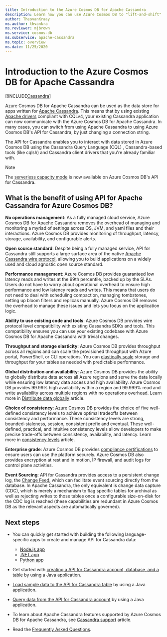 ```yaml
---
title: Introduction to the Azure Cosmos DB for Apache Cassandra
description: Learn how you can use Azure Cosmos DB to "lift-and-shift" existing applications and build new applications by using the Cassandra drivers and CQL  
author: TheovanKraay
ms.author: thvankra
ms.reviewer: mjbrown
ms.service: cosmos-db
ms.subservice: apache-cassandra
ms.topic: overview
ms.date: 11/25/2020
---
```


# Introduction to the Azure Cosmos DB for Apache Cassandra
[!INCLUDE[Cassandra](../includes/appliesto-cassandra.md)]

Azure Cosmos DB for Apache Cassandra can be used as the data store for apps written for [Apache Cassandra](https://cassandra.apache.org). This means that by using existing [Apache drivers](https://cassandra.apache.org/doc/latest/cassandra/getting_started/drivers.html?highlight=driver) compliant with CQLv4, your existing Cassandra application can now communicate with the Azure Cosmos DB for Apache Cassandra. In many cases, you can switch from using Apache Cassandra to using Azure Cosmos DB's API for Cassandra, by just changing a connection string. 

The API for Cassandra enables you to interact with data stored in Azure Cosmos DB using the Cassandra Query Language (CQL) , Cassandra-based tools (like cqlsh) and Cassandra client drivers that you're already familiar with.

> [!NOTE]
> The [serverless capacity mode](../serverless.md) is now available on Azure Cosmos DB's API for Cassandra.

## What is the benefit of using API for Apache Cassandra for Azure Cosmos DB?

**No operations management**: As a fully managed cloud service, Azure Cosmos DB for Apache Cassandra removes the overhead of managing and monitoring a myriad of settings across OS, JVM, and yaml files and their interactions. Azure Cosmos DB provides monitoring of throughput, latency, storage, availability, and configurable alerts.

**Open source standard**: Despite being a fully managed service, API for Cassandra still supports a large surface area of the native [Apache Cassandra wire protocol](support.md), allowing you to build applications on a widely used and cloud agnostic open source standard.

**Performance management**: Azure Cosmos DB provides guaranteed low latency reads and writes at the 99th percentile, backed up by the SLAs. Users do not have to worry about operational overhead to ensure high performance and low latency reads and writes. This means that users do not need to deal with scheduling compaction, managing tombstones, setting up bloom filters and replicas manually. Azure Cosmos DB removes the overhead to manage these issues and lets you focus on the application logic.

**Ability to use existing code and tools**: Azure Cosmos DB provides wire protocol level compatibility with existing Cassandra SDKs and tools. This compatibility ensures you can use your existing codebase with Azure Cosmos DB for Apache Cassandra with trivial changes.

**Throughput and storage elasticity**: Azure Cosmos DB provides throughput across all regions and can scale the provisioned throughput with Azure portal, PowerShell, or CLI operations. You can [elastically scale](scale-account-throughput.md) storage and throughput for your tables as needed with predictable performance.

**Global distribution and availability**: Azure Cosmos DB provides the ability to globally distribute data across all Azure regions and serve the data locally while ensuring low latency data access and high availability. Azure Cosmos DB provides 99.99% high availability within a region and 99.999% read and write availability across multiple regions with no operations overhead. Learn more in [Distribute data globally](../distribute-data-globally.md) article. 

**Choice of consistency**: Azure Cosmos DB provides the choice of five well-defined consistency levels to achieve optimal tradeoffs between consistency and performance. These consistency levels are strong, bounded-staleness, session, consistent prefix and eventual. These well-defined, practical, and intuitive consistency levels allow developers to make precise trade-offs between consistency, availability, and latency. Learn more in [consistency levels](../consistency-levels.md) article. 

**Enterprise grade**: Azure Cosmos DB provides [compliance certifications](https://www.microsoft.com/trustcenter) to ensure users can use the platform securely. Azure Cosmos DB also provides encryption at rest and in motion, IP firewall, and audit logs for control plane activities.

**Event Sourcing**: API for Cassandra provides access to a persistent change log, the [Change Feed](change-feed.md), which can facilitate event sourcing directly from the database. In Apache Cassandra, the only equivalent is change data capture (CDC), which is merely a mechanism to flag specific tables for archival as well as rejecting writes to those tables once a configurable size-on-disk for the CDC log is reached (these capabilities are redundant in Azure Cosmos DB as the relevant aspects are automatically governed).

## Next steps

* You can quickly get started with building the following language-specific apps to create and manage API for Cassandra data:
  - [Node.js app](manage-data-nodejs.md)
  - [.NET app](manage-data-dotnet.md)
  - [Python app](manage-data-python.md)

* Get started with [creating a API for Cassandra account, database, and a table](create-account-java.md) by using a Java application.

* [Load sample data to the API for Cassandra table](load-data-table.md) by using a Java application.

* [Query data from the API for Cassandra account](query-data.md) by using a Java application.

* To learn about Apache Cassandra features supported by Azure Cosmos DB for Apache Cassandra, see [Cassandra support](support.md) article.

* Read the [Frequently Asked Questions](cassandra-faq.yml).
